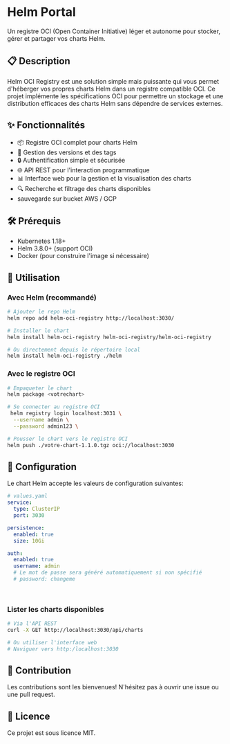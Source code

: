  
# Helm Portal

Un registre OCI (Open Container Initiative) léger et autonome pour stocker, gérer et partager vos charts Helm.

## 📋 Description

Helm OCI Registry est une solution simple mais puissante qui vous permet d'héberger vos propres charts Helm dans un registre compatible OCI. Ce projet implémente les spécifications OCI pour permettre un stockage et une distribution efficaces des charts Helm sans dépendre de services externes.

## ✨ Fonctionnalités

- 📦 Registre OCI complet pour charts Helm
- 🔄 Gestion des versions et des tags
- 🔒 Authentification simple et sécurisée
- 🌐 API REST pour l'interaction programmatique
- 📊 Interface web pour la gestion et la visualisation des charts
- 🔍 Recherche et filtrage des charts disponibles
- sauvegarde sur bucket AWS / GCP

## 🛠️ Prérequis

- Kubernetes 1.18+
- Helm 3.8.0+ (support OCI)
- Docker (pour construire l'image si nécessaire)

## 🚀 Utilisation

### Avec Helm (recommandé)

```bash
# Ajouter le repo Helm  
helm repo add helm-oci-registry http://localhost:3030/

# Installer le chart
helm install helm-oci-registry helm-oci-registry/helm-oci-registry

# Ou directement depuis le répertoire local
helm install helm-oci-registry ./helm
```

### Avec le registre OCI

```bash
# Empaqueter le chart
helm package <votrechart>

# Se connecter au registre OCI
 helm registry login localhost:3031 \
  --username admin \
  --password admin123 \

# Pousser le chart vers le registre OCI
helm push ./votre-chart-1.1.0.tgz oci://localhost:3030
```

## 📝 Configuration

Le chart Helm accepte les valeurs de configuration suivantes:

```yaml
# values.yaml
service:
  type: ClusterIP
  port: 3030

persistence:
  enabled: true
  size: 10Gi

auth:
  enabled: true
  username: admin
  # Le mot de passe sera généré automatiquement si non spécifié
  # password: changeme

 
```

### Lister les charts disponibles

```bash
# Via l'API REST
curl -X GET http://localhost:3030/api/charts

# Ou utiliser l'interface web
# Naviguer vers http:/localhost:3030
```
 
## 🤝 Contribution

Les contributions sont les bienvenues! N'hésitez pas à ouvrir une issue ou une pull request.

## 📄 Licence

Ce projet est sous licence MIT.